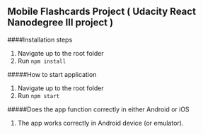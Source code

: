 ## Mobile Flashcards Project ( Udacity React Nanodegree III project )

####Installation steps

1. Navigate up to the root folder
2. Run `npm install`

#####How to start application

1. Navigate up to the root folder
2. Run `npm start`

#####Does the app function correctly in either Android or iOS

1. The app works correctly in Android device (or emulator).